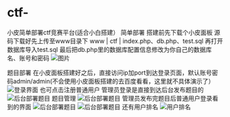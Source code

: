 # ctf-
小皮简单部署ctf竞赛平台(适合小白搭建）
简单部署
搭建前先下载个小皮面板
源码下载好先上传至www目录下
      www
       |
       ctf
       |
index.php、db.php、test.sql
再打开数据库导入test.sql
最后把db.php里的数据库配置信息修改为你自己的数据库名、账号和密码
![图片](https://github.com/user-attachments/assets/9daf6936-099e-45e6-b2b8-99c567441e73)

题目部署
在小皮面板搭建好之后，直接访问ip加port到达登录页面，默认账号密码admin/admin(不会使用小皮面板搭建的去百度看看，这里就不具体演示了）
![登录界面](https://github.com/user-attachments/assets/061a329b-aada-4615-a1cf-008c535d7748)
也可点击注册普通用户
管理员登录是直接到达后台发布题目的
![后台部署题目](https://github.com/user-attachments/assets/9ef9f074-a3d0-41ce-8b69-e90aafad8fb5)
题目管理
![后台部署题目](https://github.com/user-attachments/assets/30d3f00e-3f04-43ba-9376-5e804cc5afb3)
管理员发布完题目后普通用户登录看到的界面
![后台部署题目](https://github.com/user-attachments/assets/b2ef80e8-a468-4683-ad61-4a63fd239cca)
![后台部署题目](https://github.com/user-attachments/assets/56714086-e738-4270-8225-fd8d0751d923)
还有用户排名
![用户排名](https://github.com/user-attachments/assets/656c8644-eb36-4909-ba9e-149fedcbf94d)
